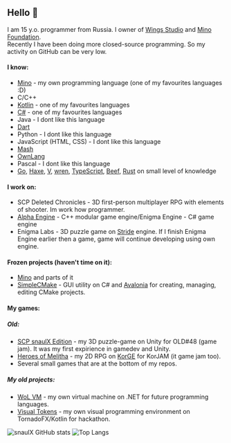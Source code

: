 ## Hello 👋

I am 15 y.o. programmer from Russia. I owner of [Wings Studio](https://github.com/wings-studio) and [Mino Foundation](https://github.com/mino-lang).  
Recently I have been doing more closed-source programming. So my activity on GitHub can be very low.

#### I know:
* [Mino](https://github.com/mino-lang/Mino) - my own programming language (one of my favourites languages :D)
* C/C++
* [Kotlin](https://github.com/JetBrains/kotlin) - one of my favourites languages
* [C#](https://github.com/dotnet/csharplang) - one of my favourites languages
* Java - I dont like this language
* [Dart](https://github.com/dart-lang/sdk)
* Python - I dont like this language
* JavaScript (HTML, CSS) - I dont like this language
* [Mash](https://github.com/RoPi0n/mash-lang)
* [OwnLang](https://github.com/aNNiMON/Own-Programming-Language-Tutorial)
* Pascal - I dont like this language
* [Go](https://github.com/golang/go), [Haxe](https://github.com/HaxeFoundation/haxe), [V](https://github.com/vlang/v), [wren](https://github.com/wren-lang/wren), [TypeScript](https://github.com/microsoft/TypeScript), [Beef](https://github.com/beefytech/Beef), [Rust](https://github.com/rust-lang/rust) on small level of knowledge

#### I work on:
* SCP Deleted Chronicles - 3D first-person multiplayer RPG with elements of shooter. Im work how programmer.
* [Alpha Engine](https://github.com/wings-studio/Alpha_Engine) - C++ modular game engine/Enigma Engine - C# game engine
* Enigma Labs - 3D puzzle game on [Stride](https://github.com/stride3d/stride) engine. If I finish Enigma Engine earlier then a game, game will continue developing using own engine.

#### Frozen projects (haven't time on it):
* [Mino](https://github.com/mino-lang/Mino) and parts of it
* [SimpleCMake](https://github.com/snaulX/SimpleCMake) - GUI utility on C# and [Avalonia](https://github.com/AvaloniaUI/Avalonia) for creating, managing, editing CMake projects. 

#### My games:  
##### Old:
* [SCP snaulX Edition](https://github.com/snaulX/scp-snaulx-edition) - my 3D puzzle-game on Unity for OLD#48 (game jam). It was my first expirience in gamedev and Unity.
* [Heroes of Melitha](https://github.com/snaulX/Heroes-of-Melitha) - my 2D RPG on [KorGE](https://github.com/korlibs/korge) for KorJAM (it game jam too).
* Several small games that are at the bottom of my repos.  
 
##### My old projects:
* [WoL VM](https://github.com/snaulX/virtual-machine-dotnet) - my own virtual machine on .NET for future programming languages.
* [Visual Tokens](https://github.com/snaulX/visual-tokens) - my own visual programming environment on TornadoFX/Kotlin for hackathon.

![snaulX GitHub stats](https://github-readme-stats.vercel.app/api/?username=snaulX&show_icons=true&title_color=fff&icon_color=79ff97&text_color=9f9f9f&bg_color=151515)
![Top Langs](https://github-readme-stats.vercel.app/api/top-langs/?username=snaulX&show_icons=true&title_color=fff&icon_color=79ff97&text_color=9f9f9f&bg_color=151515)
